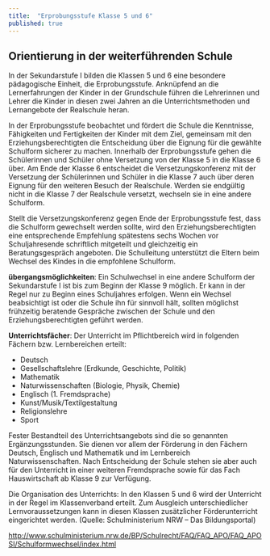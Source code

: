 ```yaml
---
title:  "Erprobungsstufe Klasse 5 und 6"
published: true
---
```


## Orientierung in der weiterführenden Schule

In der Sekundarstufe I bilden die Klassen 5 und 6 eine besondere pädagogische Einheit, die Erprobungsstufe. Anknüpfend an die Lernerfahrungen der Kinder in der Grundschule führen die Lehrerinnen und Lehrer die Kinder in diesen zwei Jahren an die Unterrichtsmethoden und Lernangebote der Realschule heran. 

In der Erprobungsstufe beobachtet und fördert die Schule die Kenntnisse, Fähigkeiten und Fertigkeiten der Kinder mit dem Ziel, gemeinsam mit den Erziehungsberechtigten die Entscheidung über die Eignung für die gewählte Schulform sicherer zu machen. Innerhalb der Erprobungsstufe gehen die Schülerinnen und Schüler ohne Versetzung von der Klasse 5 in die Klasse 6 über. Am Ende der Klasse 6 entscheidet die Versetzungskonferenz mit der Versetzung der Schülerinnen und Schüler in die Klasse 7 auch über deren Eignung für den weiteren Besuch der Realschule. Werden sie endgültig nicht in die Klasse 7 der Realschule versetzt, wechseln sie in eine andere Schulform. 

Stellt die Versetzungskonferenz gegen Ende der Erprobungsstufe fest, dass die Schulform gewechselt werden sollte, wird den Erziehungsberechtigten eine entsprechende Empfehlung spätestens sechs Wochen vor Schuljahresende schriftlich mitgeteilt und gleichzeitig ein Beratungsgespräch angeboten. Die Schulleitung unterstützt die Eltern beim Wechsel des Kindes in die empfohlene Schulform.

**übergangsmöglichkeiten**: Ein Schulwechsel in eine andere Schulform der Sekundarstufe I ist bis zum Beginn der Klasse 9 möglich. Er kann in der Regel nur zu Beginn eines Schuljahres erfolgen. Wenn ein Wechsel beabsichtigt ist oder die Schule ihn für sinnvoll hält, sollten möglichst frühzeitig beratende Gespräche zwischen der Schule und den Erziehungsberechtigten geführt werden. 

**Unterrichtsfächer**: Der Unterricht im Pflichtbereich wird in folgenden Fächern bzw. Lernbereichen erteilt: 

- Deutsch
- Gesellschaftslehre (Erdkunde, Geschichte, Politik) 
- Mathematik 
- Naturwissenschaften (Biologie, Physik, Chemie)
- Englisch (1. Fremdsprache)
- Kunst/Musik/Textilgestaltung 
- Religionslehre 
- Sport 

Fester Bestandteil des Unterrichtsangebots sind die so genannten Ergänzungsstunden. Sie dienen vor allem der Förderung in den Fächern Deutsch, Englisch und Mathematik und im Lernbereich Naturwissenschaften. Nach Entscheidung der Schule stehen sie aber auch für den Unterricht in einer weiteren Fremdsprache sowie für das Fach Hauswirtschaft ab Klasse 9 zur Verfügung.

Die Organisation des Unterrichts: In den Klassen 5 und 6 wird der Unterricht in der Regel im Klassenverband erteilt. Zum Ausgleich unterschiedlicher Lernvoraussetzungen kann in diesen Klassen zusätzlicher Förderunterricht eingerichtet werden. 
(Quelle: Schulministerium NRW – Das Bildungsportal)


http://www.schulministerium.nrw.de/BP/Schulrecht/FAQ/FAQ_APO/FAQ_APOSI/Schulformwechsel/index.html
